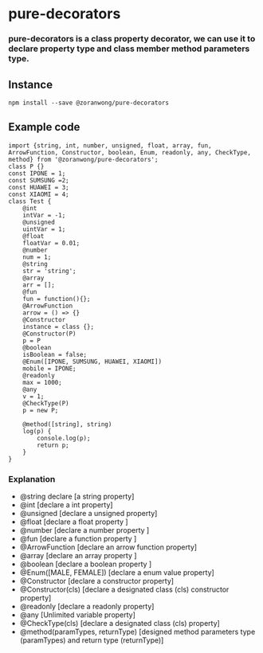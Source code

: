 # pure-decorators
### pure-decorators is a class property decorator, we can use it to declare property type and class member method parameters type.
## Instance
```$xslt
npm install --save @zoranwong/pure-decorators
```

## Example code
````
import {string, int, number, unsigned, float, array, fun, 
ArrowFunction, Constructor, boolean, Enum, readonly, any, CheckType, method} from '@zoranwong/pure-decorators';
class P {}
const IPONE = 1;
const SUMSUNG =2;
const HUAWEI = 3;
const XIAOMI = 4;
class Test {
    @int
    intVar = -1;
    @unsigned
    uintVar = 1;
    @float
    floatVar = 0.01;
    @number
    num = 1;
    @string
    str = 'string';
    @array
    arr = [];
    @fun
    fun = function(){};
    @ArrowFunction
    arrow = () => {}
    @Constructor
    instance = class {};
    @Constructor(P)
    p = P
    @boolean
    isBoolean = false;
    @Enum([IPONE, SUMSUNG, HUAWEI, XIAOMI])
    mobile = IPONE;
    @readonly
    max = 1000;
    @any
    v = 1;
    @CheckType(P)
    p = new P;
    
    @method([string], string)
    log(p) {
        console.log(p);
        return p;
    }
}
````

### Explanation
- @string declare [a string property] 
- @int [declare a int property] 
- @unsigned [declare a unsigned property] 
- @float [declare a float property ]
- @number [declare a number property ]
- @fun [declare a function property ]
- @ArrowFunction [declare an arrow function property] 
- @array [declare an array property ]
- @boolean [declare a boolean property ]
- @Enum([MALE, FEMALE]) [declare a enum value property] 
- @Constructor [declare a constructor property] 
- @Constructor(cls) [declare a designated class (cls) constructor property] 
- @readonly [declare a readonly property]
- @any [Unlimited variable property] 
- @CheckType(cls) [declare a designated class (cls) property]
- @method(paramTypes, returnType) [designed method parameters type (paramTypes) and return type (returnType)]

